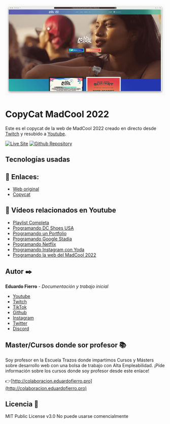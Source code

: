 ![Imagen del proyecto](https://github.com/eduardofierropro/Madcool-2022/blob/main/assets/home1.png)

# CopyCat MadCool 2022

Este es el copycat de la web de MadCool 2022 creado en directo desde [Twitch](https://twitch.tv/eduardofierropro) y resubido a [Youtube](https://youtu.be/mozRjGUSOm8).


[![Live Site](https://img.shields.io/static/v1?label=&message=Live%20Site&color=0ABF53&style=for-the-badge)](https://eduardofierropro.github.io/Madcool-2022/)
[![Github Repository](https://img.shields.io/static/v1?label=&message=Github%20Repository&color=000000&style=for-the-badge&logo=github&logoColor=white)](https://github.com/eduardofierropro/Madcool-2022)


## Tecnologías usadas


## 🔗 Enlaces:
* [Web original](https://madcoolfestival.es)
* [Copycat](https://eduardofierropro.github.io/Madcool-2022/)

## 🔴 Vídeos relacionados en Youtube 

* [Playlist Completa](https://www.youtube.com/playlist?list=PLJpymL0goBgETNW1I1rmuTUl-yoaRDUe5)
* [Programando DC Shoes USA](https://youtu.be/nUu--X0mmlo)
* [Programando un Portfolio](https://youtu.be/XAwXz2w3vlg)
* [Programando Google Stadia](https://youtu.be/LtyWVeFE4uM)
* [Programando Netflix](https://youtu.be/WCUASu4V258)
* [Programando Instagram con Yoda](https://youtu.be/JWV2rgTnbFQ)
* [Programando la web del MadCool 2022](https://youtu.be/mozRjGUSOm8)

## Autor ✒️

**Eduardo Fierro** - *Documentación y trabajo inicial*

* [Youtube](https://youtube.com/EduardoFierroPro?sub_confirmation=1)
* [Twitch](https://twitch.tv/eduardofierropro)
* [TikTok](https://www.tiktok.com/@eduardofierro.pro?)
* [Github](https://github.com/eduardofierropro)
* [Instagram](https://instagram.com/eduardofierro.pro)
* [Twitter](https://twitter.com/edfierropro)
* [Discord](https://discord.gg/t4Txush)

## Master/Cursos donde sor profesor 📚

Soy profesor en la Escuela Trazos donde impartimos Cursos y Másters sobre desarrollo web con una bolsa de trabajo con Alta Empleabilidad. ¡Píde información sobre los cursos donde soy profesor desde este enlace!

👉[http://colaboracion.eduardofierro.pro](http://colaboracion.eduardofierro.pro)

## Licencia 📄

MIT Public License v3.0
No puede usarse comencialmente
